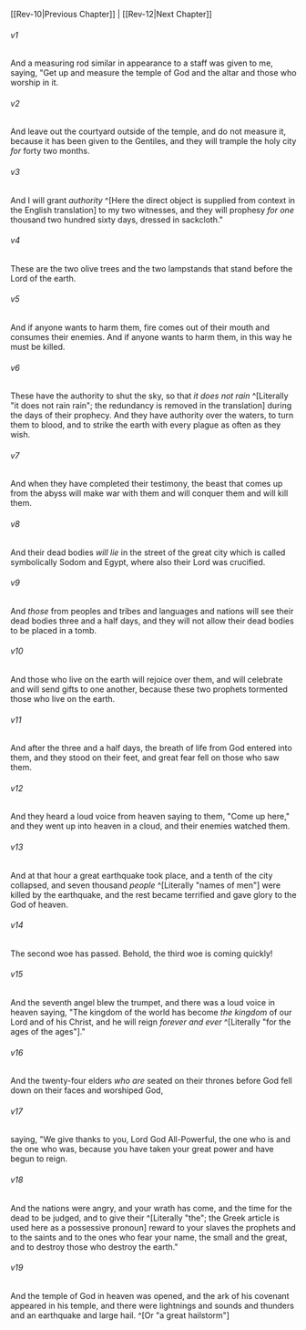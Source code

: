 ﻿---
aliases:
  - Revelation 11
---

[[Rev-10|Previous Chapter]] | [[Rev-12|Next Chapter]]

###### v1
And a measuring rod similar in appearance to a staff was given to me, saying, "Get up and measure the temple of God and the altar and those who worship in it.

###### v2
And leave out the courtyard outside of the temple, and do not measure it, because it has been given to the Gentiles, and they will trample the holy city _for_ forty two months.

###### v3
And I will grant _authority_ ^[Here the direct object is supplied from context in the English translation] to my two witnesses, and they will prophesy _for one_ thousand two hundred sixty days, dressed in sackcloth."

###### v4
These are the two olive trees and the two lampstands that stand before the Lord of the earth.

###### v5
And if anyone wants to harm them, fire comes out of their mouth and consumes their enemies. And if anyone wants to harm them, in this way he must be killed.

###### v6
These have the authority to shut the sky, so that _it does not rain_ ^[Literally "it does not rain rain"; the redundancy is removed in the translation] during the days of their prophecy. And they have authority over the waters, to turn them to blood, and to strike the earth with every plague as often as they wish.

###### v7
And when they have completed their testimony, the beast that comes up from the abyss will make war with them and will conquer them and will kill them.

###### v8
And their dead bodies _will lie_ in the street of the great city which is called symbolically Sodom and Egypt, where also their Lord was crucified.

###### v9
And _those_ from peoples and tribes and languages and nations will see their dead bodies three and a half days, and they will not allow their dead bodies to be placed in a tomb.

###### v10
And those who live on the earth will rejoice over them, and will celebrate and will send gifts to one another, because these two prophets tormented those who live on the earth.

###### v11
And after the three and a half days, the breath of life from God entered into them, and they stood on their feet, and great fear fell on those who saw them.

###### v12
And they heard a loud voice from heaven saying to them, "Come up here," and they went up into heaven in a cloud, and their enemies watched them.

###### v13
And at that hour a great earthquake took place, and a tenth of the city collapsed, and seven thousand _people_ ^[Literally "names of men"] were killed by the earthquake, and the rest became terrified and gave glory to the God of heaven.

###### v14
The second woe has passed. Behold, the third woe is coming quickly!

###### v15
And the seventh angel blew the trumpet, and there was a loud voice in heaven saying,
"The kingdom of the world has become _the kingdom_ of our Lord
and of his Christ,
and he will reign _forever and ever_ ^[Literally "for the ages of the ages"]."

###### v16
And the twenty-four elders _who are_ seated on their thrones before God fell down on their faces and worshiped God,

###### v17
saying,
"We give thanks to you, Lord God All-Powerful,
the one who is and the one who was,
because you have taken your great power
and have begun to reign.

###### v18
And the nations were angry,
and your wrath has come,
and the time for the dead to be judged,
and to give their ^[Literally "the"; the Greek article is used here as a possessive pronoun] reward to your slaves the prophets
and to the saints and to the ones who fear your name,
the small and the great,
and to destroy those who destroy the earth."

###### v19
And the temple of God in heaven was opened, and the ark of his covenant appeared in his temple, and there were lightnings and sounds and thunders and an earthquake and large hail. ^[Or "a great hailstorm"]